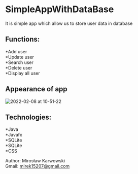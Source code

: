 # SimpleAppWithDataBase</br>
It is simple app which allow us to store user data in database</br>

## Functions:</br>
*Add user </br>
*Update user </br>
*Search user</br>
*Delete user</br>
*Display all user</br>

## Appearance of app
![2022-02-08 at 10-51-22](https://user-images.githubusercontent.com/62155678/152968402-f3582c34-a7c5-48f0-b6d5-f8d80e3a31fc.png)

## Technologies:
*Java</br>
*Javafx</br>
*SQLite</br>
*SQLite</br>
*CSS</br>

Author: Mirosław Karwowski</br>
Gmail: mirek15207@gmail.com</br>
